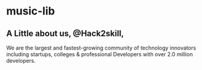 # music-lib

## A Little about us, @Hack2skill, 
We are the largest and fastest-growing community of technology innovators including startups, colleges & professional Developers with over 2.0 million developers.
